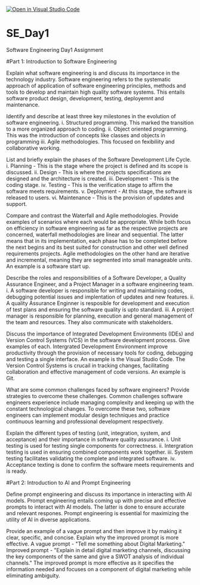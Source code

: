 [![Open in Visual Studio Code](https://classroom.github.com/assets/open-in-vscode-2e0aaae1b6195c2367325f4f02e2d04e9abb55f0b24a779b69b11b9e10269abc.svg)](https://classroom.github.com/online_ide?assignment_repo_id=15587112&assignment_repo_type=AssignmentRepo)
# SE_Day1
Software Engineering Day1 Assignment

#Part 1: Introduction to Software Engineering

Explain what software engineering is and discuss its importance in the technology industry.
Software engineering refers to the systematic approach of application of software engineering principles, methods and tools to develop and maintain high quality software systems. This entails software product design, development, testing, deployemnt and maintenance. 

Identify and describe at least three key milestones in the evolution of software engineering.
i. Structured programming. This marked the transition to a more organized approach to coding.
ii. Object oriented programming. This was the introduction of concepts like classes and objects in programming
iii. Agile methodologies. This focused on fexibiliity and collaborative working. 

List and briefly explain the phases of the Software Development Life Cycle.
i. Planning - This is the stage where the project is defined and its scope is discussed.
ii. Design - This is where the projects specifications are designed and the architecture is created.
iii. Development - This is the coding stage.
iv. Testing - This is the verification stage to affirm the software meets requirements.
v. Deployment - At this stage, the software is released to users.
vi. Maintenance - This is the provision of updates and support.

Compare and contrast the Waterfall and Agile methodologies. Provide examples of scenarios where each would be appropriate.
While both focus on efficiency in software engineering as far as the respective projects are concerned, waterfall methodologies are linear and sequential. The latter means that in its implementation, each phase has to be completed before the next begins and its best suited for construction and other well defined requirements projects. Agile methodologies on the other hand are iterative and incremental, meaning they are segmented into small manageable units. An example is a software start up.

Describe the roles and responsibilities of a Software Developer, a Quality Assurance Engineer, and a Project Manager in a software engineering team.
i. A software developer is responsible for writing and maintaining codes, debugging potential issues and implentation of updates and new features.
ii. A quality Assurance Enginner is resposible for development and execution of test plans and ensuring the software quality is upto standard.
iii. A project manager is responsible for planning, execution and general management of the team and resources. They also communicate with stakeholders.

Discuss the importance of Integrated Development Environments (IDEs) and Version Control Systems (VCS) in the software development process. Give examples of each.
Intergrated Development Environment improve productivity through the provision of necessary tools for coding, debugging and testing a single interface. An example is the Visual Studio Code. The Version Control Systems is crucail in tracking changes, facilitating collaboration and effective management of code versions. An example is Git.

What are some common challenges faced by software engineers? Provide strategies to overcome these challenges.
Common challenges software engineers experience include managing complexity and keeping up with the constant technological changes. To overcome these two, software engineers can implement modular design techniques and practice continuous learning and professional development respectively.

Explain the different types of testing (unit, integration, system, and acceptance) and their importance in software quality assurance.
i. Unit testing is used for testing single components for correctness.
ii. Intergration testing is used in ensuring combined components work together.
iii. System testing facilitates validating the complete and integrated software.
iv. Acceptance texting is done to confirm the software meets requirements and is ready.

#Part 2: Introduction to AI and Prompt Engineering


Define prompt engineering and discuss its importance in interacting with AI models.
Prompt engineering entails coming up with precise and effective prompts to interact with AI models. The latter is done to ensure accurate and relevant respones. Prompt engineering is essential for maximizing the utility of AI in diverse applications. 

Provide an example of a vague prompt and then improve it by making it clear, specific, and concise. Explain why the improved prompt is more effective.
A vague prompt - "Tell me something about Digital Marketing."
Improved prompt - "Explain in detail digital marketing channels, discussing the key components of the same and give a SWOT analysis of individual channels."
The improved prompt is more effective as it specifies the information needed and focuses on a component of digital marketing while eliminating ambiguity.

